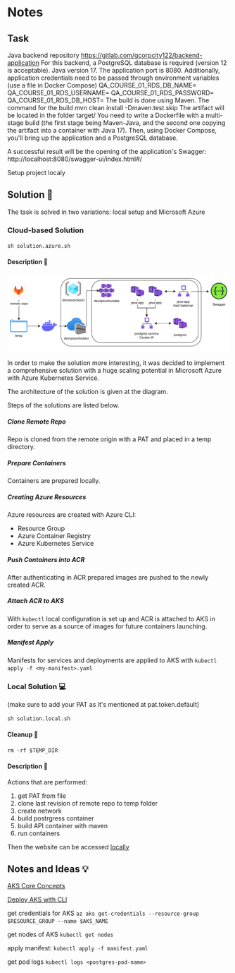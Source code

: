 # Notes

## Task
Java backend repository
https://gitlab.com/gcorpcity122/backend-application
For this backend, a PostgreSQL database is required (version 12 is acceptable).
Java version 17.
The application port is 8080.
Additionally, application credentials need to be passed through environment variables (use a file in Docker Compose)
QA_COURSE_01_RDS_DB_NAME=
QA_COURSE_01_RDS_USERNAME=
QA_COURSE_01_RDS_PASSWORD=
QA_COURSE_01_RDS_DB_HOST=
The build is done using Maven.
The command for the build mvn clean install -Dmaven.test.skip
The artifact will be located in the folder target/
You need to write a Dockerfile with a multi-stage build (the first stage being Maven-Java, and the second one copying the artifact into a container with Java 17).
Then, using Docker Compose, you'll bring up the application and a PostgreSQL database.

A successful result will be the opening of the application's Swagger: http://localhost:8080/swagger-ui/index.html#/

Setup project localy

## Solution 🧩

The task is solved in two variations: local setup and Microsoft Azure

### Cloud-based Solution

`sh solution.azure.sh`

#### Description 📝

![task3_diagram](../images/task3_diagram.png)

In order to make the solution more interesting, it was decided to implement a comprehensive solution with a huge 
scaling potential in Microsoft Azure with Azure Kubernetes Service.

The architecture of the solution is given at the diagram. 

Steps of the solutions are listed below.

##### Clone Remote Repo
Repo is cloned from the remote origin with a PAT and placed in a temp directory.

##### Prepare Containers
Containers are prepared locally.

##### Creating Azure Resources
Azure resources are created with Azure CLI: 
- Resource Group
- Azure Container Registry
- Azure Kubernetes Service

##### Push Containers into ACR
After authenticating in ACR prepared images are pushed to the newly created ACR.

##### Attach ACR to AKS
With `kubectl` local configuration is set up and ACR is attached to AKS in order to serve as a source of images for 
future containers launching.

##### Manifest Apply

Manifests for services and deployments are applied to AKS with `kubectl apply -f <my-manifest>.yaml`

### Local Solution 💻

(make sure to add your PAT as it's mentioned at pat.token.default)

`sh solution.local.sh`

#### Cleanup 🧹
`rm -rf $TEMP_DIR`

#### Description 📝

Actions that are performed:
1. get PAT from file
2. clone last revision of remote repo to temp folder
3. create network
4. build postrgress container
5. build API container with maven
6. run containers

Then the website can be accessed [locally](http://localhost:8080/swagger-ui/index.html)

## Notes and Ideas 💡

[AKS Core Concepts](https://learn.microsoft.com/en-us/azure/aks/core-aks-concepts)

[Deploy AKS with CLI](https://learn.microsoft.com/en-us/azure/aks/learn/quick-kubernetes-deploy-cli)

get credentials for AKS
`az aks get-credentials --resource-group $RESOURCE_GROUP --name $AKS_NAME`

get nodes of AKS
`kubectl get nodes`

apply manifest:
`kubectl apply -f manifest.yaml`

get pod logs
`kubectl logs <postgres-pod-name>`